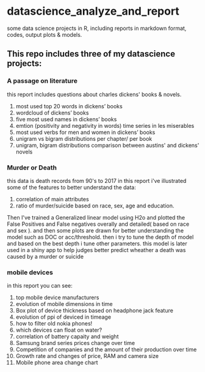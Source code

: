 # datascience_analyze_and_report
some data science projects in R, including reports in markdown format, codes, output plots &amp; models.
## This repo includes three of my datascience projects:

### A passage on literature
this report includes questions about charles dickens' books & novels.
1. most used top 20 words in dickens’ books
2. wordcloud of dickens’ books
3. five most used names in dickens’ books
4. emtion (positivity and negativity in words) time series in les miserables
5. most used verbs for men and women in dickens’ books
6. unigram vs bigram distributions per chapter/ per book
7. unigram, bigram distributions comparison between austins' and dickens' novels


### Murder or Death
this data is death records from 90's to 2017
in this report i've illustrated some of the features to better understand the data:
1. correlation of main attributes
2. ratio of murder/suicide based on race, sex, age and education.

Then I've trained a Generalized linear model using H2o and plotted the False Positives and False negatives overally and detailed( based on race and sex ).
and then some plots are drawn for better understanding the model such as DOC or acc/threshold.
then i try to tune the depth of model and based on the best depth i tune other parameters.
this model is later used in a shiny app to help judges better predict wheather a death was caused by a murder or suicide

### mobile devices
in this report you can see:
1. top mobile device manufacturers 
2. evolution of mobile dimensions in time
3. Box plot of device thickness based on headphone jack feature
4. evolution of ppi of deviced in timeage
5. how to filter old nokia phones!
6. which devices can float on water?
7. correlation of battery capaity and weight
8. Samsung brand series prices change over time
9. Competition of companies and the amount of their production over time
10. Growth rate and changes of  price, RAM and camera size
11. Mobile phone area change chart
